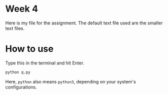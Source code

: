 <h1>
  Week 4
 </h1>
<p>
  Here is my file for the assignment. The default text file used are the smaller text files. 
</p>
<h1>
  How to use
</h1>
<p>Type this in the terminal and hit Enter.
<pre>
<code>python q.py</code>
</pre>
<p> Here, <code>python</code> also means <code>python3</code>, depending on your system's configurations.</p></p>
